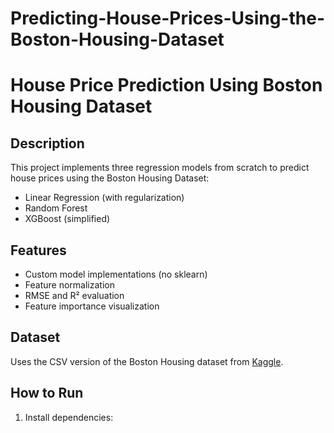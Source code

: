 # Predicting-House-Prices-Using-the-Boston-Housing-Dataset

# House Price Prediction Using Boston Housing Dataset

## Description
This project implements three regression models from scratch to predict house prices using the Boston Housing Dataset:
- Linear Regression (with regularization)
- Random Forest
- XGBoost (simplified)

## Features
- Custom model implementations (no sklearn)
- Feature normalization
- RMSE and R² evaluation
- Feature importance visualization

## Dataset
Uses the CSV version of the Boston Housing dataset from [Kaggle](https://www.kaggle.com/datasets/altavish/boston-housing-dataset).

## How to Run
1. Install dependencies:
